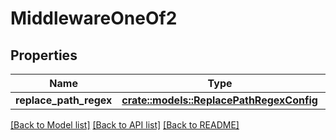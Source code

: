 # MiddlewareOneOf2

## Properties

Name | Type | Description | Notes
------------ | ------------- | ------------- | -------------
**replace_path_regex** | [**crate::models::ReplacePathRegexConfig**](ReplacePathRegexConfig.md) |  | 

[[Back to Model list]](../README.md#documentation-for-models) [[Back to API list]](../README.md#documentation-for-api-endpoints) [[Back to README]](../README.md)


